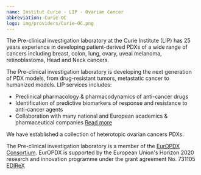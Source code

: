 ```yaml
---
name: Institut Curie - LIP - Ovarian Cancer
abbreviation: Curie-OC
logo: img/providers/Curie-OC.png
---
```


The Pre-clinical investigation laboratory at the Curie Institute (LIP) has 25 years experience in developing patient-derived PDXs of a wide range of cancers including breast, colon, lung, ovary, uveal melanoma, retinoblastoma, Head and Neck cancers.

The Pre-clinical investigation laboratory is developing the next generation of PDX models, from drug-resistant tumors, metastatic cancer to humanized models. LIP services includes:

- Preclinical pharmacology & pharmacodynamics of anti-cancer drugs
- Identification of predictive biomarkers of response and resistance to anti-cancer agents
- Collaboration with many national and European academics & pharmaceutical companies [Read more](https://science.institut-curie.org/platforms/pre-clinical-investigation-laboratory-lip/)

We have established a collection of heterotopic ovarian cancers PDXs.

The Pre-clinical investigation laboratory is a member of the [EurOPDX Consortium](http://www.europdx.eu). EurOPDX is supported by the European Union's Horizon 2020 research and innovation programme under the grant agreement No. 731105 [EDIReX](https://cordis.europa.eu/project/rcn/212589_en.html)
